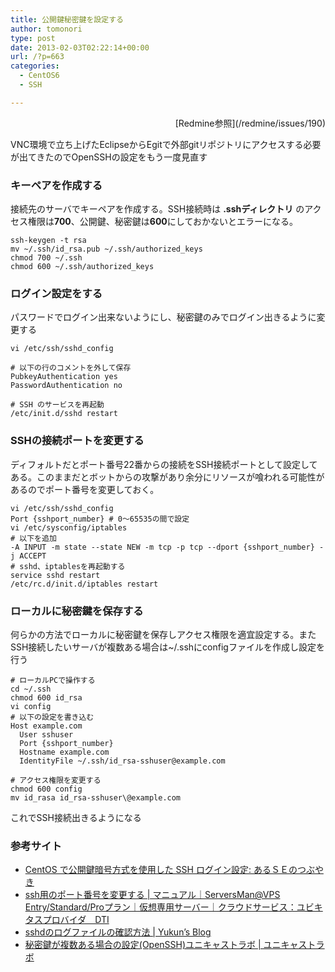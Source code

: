```yaml
---
title: 公開鍵秘密鍵を設定する
author: tomonori
type: post
date: 2013-02-03T02:22:14+00:00
url: /?p=663
categories:
  - CentOS6
  - SSH

---
```

<p style="text-align: right;">
  [Redmine参照](/redmine/issues/190)
</p>

VNC環境で立ち上げたEclipseからEgitで外部gitリポジトリにアクセスする必要が出てきたのでOpenSSHの設定をもう一度見直す

### キーペアを作成する

接続先のサーバでキーペアを作成する。SSH接続時は **.sshディレクトリ** のアクセス権限は**700**、公開鍵、秘密鍵は**600**にしておかないとエラーになる。

```:bash
ssh-keygen -t rsa
mv ~/.ssh/id_rsa.pub ~/.ssh/authorized_keys
chmod 700 ~/.ssh
chmod 600 ~/.ssh/authorized_keys
```

### ログイン設定をする

パスワードでログイン出来ないようにし、秘密鍵のみでログイン出きるように変更する

```:bash
vi /etc/ssh/sshd_config

# 以下の行のコメントを外して保存
PubkeyAuthentication yes
PasswordAuthentication no

# SSH のサービスを再起動
/etc/init.d/sshd restart
```

### SSHの接続ポートを変更する

ディフォルトだとポート番号22番からの接続をSSH接続ポートとして設定してある。このままだとボットからの攻撃があり余分にリソースが喰われる可能性があるのでポート番号を変更しておく。

```:bash
vi /etc/ssh/sshd_config
Port {sshport_number} # 0～65535の間で設定
vi /etc/sysconfig/iptables
# 以下を追加
-A INPUT -m state --state NEW -m tcp -p tcp --dport {sshport_number} -j ACCEPT
# sshd、iptablesを再起動する
service sshd restart
/etc/rc.d/init.d/iptables restart
```

### ローカルに秘密鍵を保存する

何らかの方法でローカルに秘密鍵を保存しアクセス権限を適宜設定する。またSSH接続したいサーバが複数ある場合は~/.sshにconfigファイルを作成し設定を行う

```:bash
# ローカルPCで操作する
cd ~/.ssh
chmod 600 id_rsa
vi config
# 以下の設定を書き込む
Host example.com
  User sshuser
  Port {sshport_number}
  Hostname example.com
  IdentityFile ~/.ssh/id_rsa-sshuser@example.com

# アクセス権限を変更する
chmod 600 config
mv id_rasa id_rsa-sshuser\@example.com
```

これでSSH接続出きるようになる

### 参考サイト

  * [CentOS で公開鍵暗号方式を使用した SSH ログイン設定: あるＳＥのつぶやき][1]
  * [ssh用のポート番号を変更する | マニュアル｜ServersMan@VPS Entry/Standard/Proプラン｜仮想専用サーバー｜クラウドサービス：ユビキタスプロバイダ　DTI][2]
  * [sshdのログファイルの確認方法 | Yukun&#8217;s Blog][3]
  * [秘密鍵が複数ある場合の設定(OpenSSH)ユニキャストラボ | ユニキャストラボ][4]

 [1]: http://fnya.cocolog-nifty.com/blog/2012/03/centos-ssh-8291.html
 [2]: http://dream.jp/vps/esp/manual/mnl_security_03.html
 [3]: http://www.yukun.info/blog/2008/06/sshd-log-file.html
 [4]: http://lab.unicast.ne.jp/2011/09/11/%E7%A7%98%E5%AF%86%E9%8D%B5%E3%81%8C%E8%A4%87%E6%95%B0%E3%81%82%E3%82%8B%E5%A0%B4%E5%90%88%E3%81%AE%E8%A8%AD%E5%AE%9Aopenssh-2/
